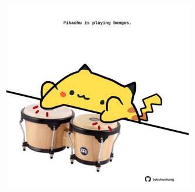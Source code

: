 <!-- built at 29/08/2022, 12:01:06 UTC -->
<p align="center">
  <img width="500" height="500" src="./ReadmeImage.svg">
</p>
